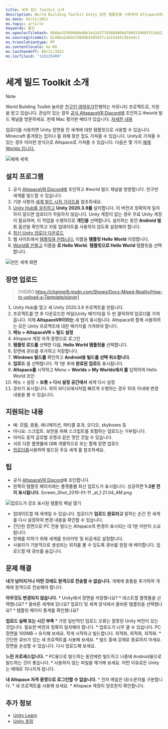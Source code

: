 ```yaml
---
title: 세계 빌드 Toolkit 소개
description: World Building Toolkit Unity 장면 템플릿을 사용하여 AltspaceVR 세계를 설치하고 업로드하는 방법을 알아봅니다.
ms.date: 03/11/2021
ms.topic: article
keywords: 툴킷
ms.openlocfilehash: 8b66e35509060e00b2e52d3770380d009d7060339003f534d23fdd47372a57f0
ms.sourcegitcommit: b248ba2a6da7d669b430581fc3a1544413b2e9c1
ms.translationtype: MT
ms.contentlocale: ko-KR
ms.lasthandoff: 08/11/2021
ms.locfileid: "119125409"
---
```

# <a name="introducing-the-world-building-toolkit"></a>세계 빌드 Toolkit 소개

> [!NOTE]
> World Building Toolkit 놀라운 [친구인 여하우가](https://twitter.com/chigamesstudio)진행하는 커뮤니티 프로젝트로, 지원을 받고 있습니다. 관심이 있는 경우 [공식 AltspaceVR Discord에](https://discordapp.com/invite/altspacevr) 조인하고 #world 빌드 채널을 방문하세요. 현재 Mac 평가판 베타가 있습니다. [자세한 내용](https://altvr.com/altspacevr-mac)

업로더를 사용하면 Unity 장면을 전 세계에 대한 템플릿으로 사용할 수 있습니다. Minecraft 즐겨찾는 집이나 를 위해 찾은 집도 가져올 수 있습니다. Unity로 가져올 수 있는 경우 이러한 방식으로 Altspace로 가져올 수 있습니다. 다음은 몇 가지 [예제 Worlds 입니다.](https://account.altvr.com/worlds/1046572460192825569)

![예제 세계](images/unity-uploader-img-01.png)

## <a name="setup"></a>설치 프로그램

1. 공식 [AltspaceVR Discord에](https://discordapp.com/invite/altspacevr) 조인하고 #world 빌드 채널을 방문합니다. 친구만 세계를 빌드할 수 있습니다.
2. 기본 사항의 [세계 빌드 시작 가이드를](world-building-getting-started.md) 참조하세요.
3. [Unity Hub를 설치하고](https://blogs.unity3d.com/2018/01/24/streamline-your-workflow-introducing-unity-hub-beta) **Unity 2020.3.9를** 설치합니다. 이 버전과 정확하게 일치하지 않으면 업로더가 작동하지 않습니다. Unity 계정이 없는 경우 무료 Unity 계정이 필요하며, 이 작업을 수행하므로 **개인을** 선택합니다. 설치하는 동안 **Android 빌드** 옵션을 확인하고 자동 업데이트를 사용하지 않도록 설정해야 합니다.
4. [최신 Unity 업로더 다운로드](upgrading-content-to-the-latest-unity.md#altspacevr-uploader-v090-upgrade-guide)
5. 웹 사이트에서 [템플릿을 만듭니다.](https://account.altvr.com/space_templates/new) 이름을 **템플릿 Hello World** 지정합니다.
6. [World를 만들고](https://account.altvr.com/worlds/my) 이름을 **로 Hello World.** **템플릿으로 Hello World** 템플릿을 선택합니다.

![만든 세계 화면](images/unity-uploader-img-02.png)

## <a name="upload-your-scene"></a>장면 업로드

> [!VIDEO https://channel9.msdn.com/Shows/Docs-Mixed-Reality/How-to-upload-a-Template/player]

1. Unity Hub를 열고 새 Unity 2020.3.9 프로젝트를 만듭니다.
2. 프로젝트를 연 후 다운로드한 파일(Unity 패키지)을 두 번 클릭하여 업로더를 가져옵니다. 이제 **AltspaceVR이라는** 새 탭이 표시됩니다. Altspace와 함께 사용하려는 모든 Unity 프로젝트에 대한 패키지를 가져와야 합니다.
3. **메뉴 > AltspaceVR > 빌드 설정**
4. Altspace 계정 자격 증명으로 로그인
5. **템플릿 로드를** 선택한 다음, **Hello World 템플릿을** 선택합니다.
6. 장면에 큐브를 추가하고 저장합니다.
7. **Windows 빌드를** 확인하고 **Android용 빌드를 선택 취소합니다.**
8. **업로드** 를 선택합니다. 약 1분 후에 **완료된 업로드** 표시됩니다.
9. **Altspace를** 시작하고 Menu > **Worlds > My Worlds에서 를** 입력하여 Hello World 조인
10. 메뉴 > 설정 > **보통 > 다시 설정 공간에서** 세계 다시 설정
11. 큐브가 표시됩니다. 위의 비디오에서처럼 빠르게 수행하는 경우 10초 이내에 변경 내용을 볼 수 있습니다.

## <a name="whats-supported"></a>지원되는 내용

* 예: 모델, 충돌, 애니메이션, 파티클 효과, 오디오, skyboxes 등
* 아니요: 스크립트. 보안을 위해 스크립트를 포함하는 업로드는 거부됩니다.
* 아마도 동적 글로벌 조명과 같은 멋진 것일 수 있습니다.
* 서로 다른 플랫폼에 대해 개별적으로 또는 함께 장면 업로드
* [업로더를](https://account.altvr.com/worlds/featured)사용하여 빌드된 주요 세계 를 참조하세요.

## <a name="tips"></a>팁

* 공식 [AltspaceVR Discord](https://discordapp.com/invite/altspacevr)에 조인합니다.
* 왼쪽의 템플릿 페이지에는 플랫폼별 최신 업로드가 표시됩니다. 성공하면 **1-2분 전이 표시됩니다.** Screen_Shot_2019-01-11 _at_1.21.04_AM.png

![업로드가 강조 표시된 템플릿 패널 열기](images/unity-uploader-img-03.png)

* 업데이트할 때 세계일 수 있습니다. 업로더가 **업로드 완료라고** 말하는 순간 전 세계를 다시 설정하여 변경 내용을 확인할 수 있습니다.
* 간단한 장면으로 PC 전용 빌드는 Altspace의 변경이 표시되는 데 1분 미만이 소요됩니다.
* 방해를 피하기 위해 세계를 프라이빗 및 비공개로 설정합니다.
* 사용자가 기본적으로 생성되는 위치를 볼 수 있도록 큐브를 원점 에 배치합니다. 업로드할 때 큐브를 숨깁니다.

## <a name="troubleshooting"></a>문제 해결

**내가 넘어지거나 어떤 것에도 원격으로 전송할 수 없습니다.** 개체에 충돌을 추가하여 개체에 원격으로 전송해야 합니다.

**아무것도 변경되지 않습니다.**
    * Unity에서 장면을 저장했나요?
    * 테스트할 플랫폼을 선택했나요?
    * 올바른 세계에 있나요? 업로더 및 세계 양식에서 올바른 템플릿을 선택했나요?
    * 템플릿 페이지 통계를 확인했나요?

**업로드 실패 또는 시간 부족**
    * 가장 일반적인 업로드 오류는 잘못된 Unity 버전이 있는 것입니다. 필요한 버전과 정확히 일치해야 합니다.
    * 업로드가 너무 클 수 있습니다. PC 장면을 100MB < 유지해 보세요. 작게 시작하고 빌드합니다. 최적화, 최적화, 최적화.
    * 간단한 큐브가 있는 새 프로젝트를 사용해 보세요.
    * 빌드 중에 강제로 종료하지 마세요. 장면을 손상할 수 있습니다. 다시 업로드해 보세요.

**느린 프로세스입니다.**
    * PC용으로 빌드하는 동안에만 빌드하고 나중에 Android용으로 빌드하는 것이 좋습니다.
    * 사용하지 않는 파일을 제거해 보세요. 어떤 이유로든 Unity는 때때로 지나치게 됩니다.

**내 Altspace 자격 증명으로 로그인할 수 없습니다.**
    * 전자 메일은 대/소문자를 구분합니다.
    * 새 프로젝트를 사용해 보세요.
    * Altspace 계정이 양호한지 확인합니다.

## <a name="see-also"></a>추가 정보

* [Unity Learn](https://unity3d.com/learn)
* [Unity 포럼](https://forum.unity.com)
